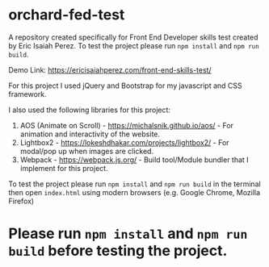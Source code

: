 # orchard-fed-test
A repository created specifically for Front End Developer skills test created by Eric Isaiah Perez. To test the project please run `npm install` and `npm run build`.

Demo Link: https://ericisaiahperez.com/front-end-skills-test/

For this project I used jQuery and Bootstrap for my javascript and CSS framework. 

I also used the following libraries for this project:
1. AOS (Animate on Scroll) - https://michalsnik.github.io/aos/ - For animation and interactivity of the website.
2. Lightbox2 - https://lokeshdhakar.com/projects/lightbox2/ - For modal/pop up when images are clicked.
3. Webpack - https://webpack.js.org/ - Build tool/Module bundler that I implement for this project.

To test the project please run `npm install` and `npm run build` in the terminal then open `index.html` using modern browsers (e.g. Google Chrome, Mozilla Firefox)


# Please run `npm install` and `npm run build` before testing the project.
